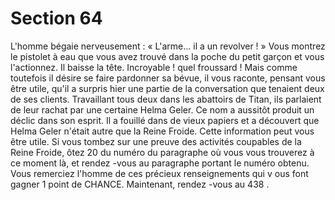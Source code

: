 # Section 64

L'homme bégaie nerveusement : « L'arme... il a un revolver ! » Vous montrez le pistolet à
eau que vous avez trouvé dans la poche du petit garçon et vous l'actionnez. Il baisse la
tête. Incroyable !  quel froussard ! Mais comme toutefois il désire se faire pardonner sa
bévue, il vous raconte, pensant vous être utile, qu'il a surpris hier une partie de la
conversation que tenaient deux de ses clients. Travaillant tous deux dans les abattoirs de
Titan, ils parlaient de leur rachat par une certaine Helma Geler. Ce nom a aussitôt produit
un déclic dans son esprit. Il a fouillé dans de vieux papiers et a découvert que Helma
Geler n'était autre que la Reine Froide. Cette information peut vous être utile. Si vous
tombez sur une preuve des activités coupables de la Reine Froide, ôtez 20 du numéro du
paragraphe où vous vous trouverez à ce moment là, et rendez -vous au paragraphe portant
le numéro obtenu. Vous remerciez l'homme de ces précieux renseignements qui v ous font
gagner 1 point de CHANCE. Maintenant, rendez -vous au  438 .